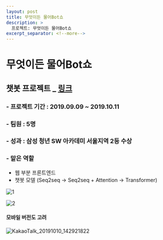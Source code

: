 ```yaml
---
layout: post
title: 무엇이든 물어Bot쇼
description: >
  프로젝트: 무엇이든 물어Bot쇼
excerpt_separator: <!--more-->
---
```


<!--more-->

# 무엇이든 물어Bot쇼

## 챗봇 프로젝트 _ <a href="http://54.180.135.36:8083/">링크</a>

### - 프로젝트 기간 : 2019.09.09 ~ 2019.10.11

### - 팀원 : 5명

### - 성과 : 삼성 청년 SW 아카데미 서울지역 2등 수상

### - 맡은 역할

- 웹 부분 프론트엔드
- 챗봇 모델 (Seq2seq -> Seq2seq + Attention -> Transformer)

![1](https://user-images.githubusercontent.com/27988544/66552105-bc113c00-eb83-11e9-9965-4bd8ce83390f.PNG)

![2](https://user-images.githubusercontent.com/27988544/66552138-c92e2b00-eb83-11e9-8ead-f77d340e4af3.PNG)

#### 모바일 버전도 고려

![KakaoTalk_20191010_142921822](https://user-images.githubusercontent.com/27988544/66552213-e19e4580-eb83-11e9-83a9-2c8882a93689.jpg)

